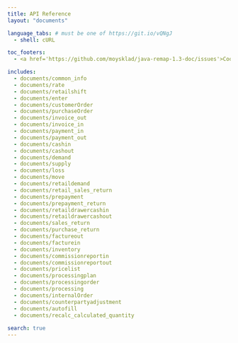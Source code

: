 ```yaml
---
title: API Reference
layout: "documents"

language_tabs: # must be one of https://git.io/vQNgJ
  - shell: cURL

toc_footers:
  - <a href='https://github.com/moysklad/java-remap-1.3-doc/issues'>Сообщите об ошибке</a>

includes:
  - documents/common_info
  - documents/rate
  - documents/retailshift
  - documents/enter
  - documents/customerOrder
  - documents/purchaseOrder
  - documents/invoice_out
  - documents/invoice_in
  - documents/payment_in
  - documents/payment_out
  - documents/cashin
  - documents/cashout
  - documents/demand
  - documents/supply
  - documents/loss
  - documents/move
  - documents/retaildemand
  - documents/retail_sales_return
  - documents/prepayment
  - documents/prepayment_return
  - documents/retaildrawercashin
  - documents/retaildrawercashout
  - documents/sales_return
  - documents/purchase_return
  - documents/factureout
  - documents/facturein
  - documents/inventory
  - documents/commissionreportin
  - documents/commissionreportout
  - documents/pricelist
  - documents/processingplan
  - documents/processingorder
  - documents/processing
  - documents/internalOrder  
  - documents/counterpartyadjustment
  - documents/autofill
  - documents/recalc_calculated_quantity
  
search: true
---  
```

